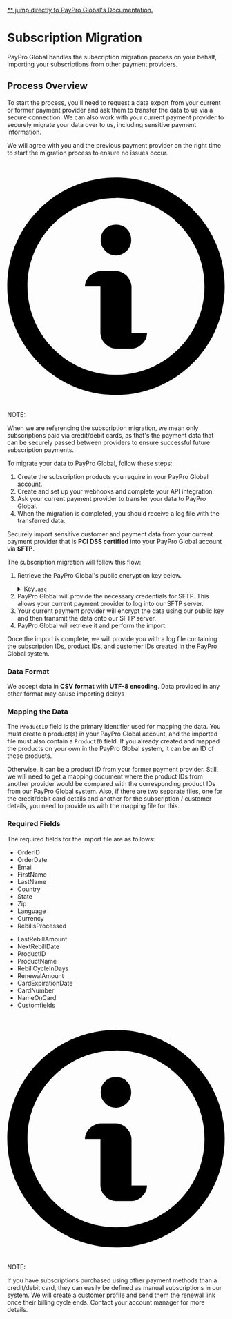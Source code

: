 <div><p><a href="https://developers.payproglobal.com/docs/integrate-with-paypro-global/webhook-ipn/?utm_source=socials&utm_medium=github&utm_campaign=docs" target="_blank">** jump directly to PayPro Global's Documentation.</a></p></div>
<div class="theme-doc-markdown markdown"><h1>Subscription Migration</h1><p>PayPro Global handles the subscription migration process on your behalf, importing your subscriptions from other payment providers.</p><h2 class="anchor anchorWithStickyNavbar_LWe7" id="process-overview">Process Overview<a href="#process-overview" class="hash-link" aria-label="Direct link to Process Overview" title="Direct link to Process Overview">​</a></h2><p>To start the process, you'll need to request a data export from your current or former payment provider and ask them to transfer the data to us via a secure connection. We can also work with your current payment provider to securely migrate your data over to us, including sensitive payment information.</p><p>We will agree with you and the previous payment provider on the right time to start the migration process to ensure no issues occur.</p><div class="theme-admonition theme-admonition-note alert alert--secondary admonition_LlT9"><div class="admonitionHeading_tbUL"><span class="admonitionIcon_kALy"><svg viewBox="0 0 14 16"><path fill-rule="evenodd" d="M6.3 5.69a.942.942 0 0 1-.28-.7c0-.28.09-.52.28-.7.19-.18.42-.28.7-.28.28 0 .52.09.7.28.18.19.28.42.28.7 0 .28-.09.52-.28.7a1 1 0 0 1-.7.3c-.28 0-.52-.11-.7-.3zM8 7.99c-.02-.25-.11-.48-.31-.69-.2-.19-.42-.3-.69-.31H6c-.27.02-.48.13-.69.31-.2.2-.3.44-.31.69h1v3c.02.27.11.5.31.69.2.2.42.31.69.31h1c.27 0 .48-.11.69-.31.2-.19.3-.42.31-.69H8V7.98v.01zM7 2.3c-3.14 0-5.7 2.54-5.7 5.68 0 3.14 2.56 5.7 5.7 5.7s5.7-2.55 5.7-5.7c0-3.15-2.56-5.69-5.7-5.69v.01zM7 .98c3.86 0 7 3.14 7 7s-3.14 7-7 7-7-3.12-7-7 3.14-7 7-7z"></path></svg></span>NOTE:</div><div class="admonitionContent_S0QG"><p>When we are referencing the subscription migration, we mean only subscriptions paid via credit/debit cards, as that's the payment data that can be securely passed between providers to ensure successful future subscription payments.</p></div></div><p>To migrate your data to PayPro Global, follow these steps:</p><ol><li>Create the subscription products you require in your PayPro Global account.</li><li>Create and set up your webhooks and complete your API integration.</li><li>Ask your current payment provider to transfer your data to PayPro Global.</li><li>When the migration is completed, you should receive a log file with the transferred data.</li></ol><p>Securely import sensitive customer and payment data from your current payment provider that is <strong>PCI DSS certified</strong> into your PayPro Global account via <strong>SFTP</strong>.</p><p>The subscription migration will follow this flow:</p><ol><li><p>Retrieve the PayPro Global's public encryption key below.</p><div class="alert-bg-transparent"><details class="details_lb9f isBrowser_bmU9 alert alert--info details_b_Ee" data-collapsed="true"><summary class="flex align-items-center">Key<code class="ml-auto">.asc</code></summary><div style="display: none; overflow: hidden; height: 0px;"><div class="collapsibleContent_i85q"><div class="language-text code-block-custom-color codeBlockContainer_Ckt0 theme-code-block" style="--prism-color: #F8F8F2; --prism-background-color: #282A36;"><div class="codeBlockContent_m3Ux"><pre tabindex="0" class="prism-code language-text codeBlock_qGQc thin-scrollbar"><code class="codeBlockLines_p187"><span class="token-line" style="color: rgb(248, 248, 242);"><span class="token plain">  </span><br></span><span class="token-line" style="color: rgb(248, 248, 242);"><span class="token plain">-----BEGIN PGP PUBLIC KEY BLOCK-----</span><br></span><span class="token-line" style="color: rgb(248, 248, 242);"><span class="token plain" style="display: inline-block;"></span><br></span><span class="token-line" style="color: rgb(248, 248, 242);"><span class="token plain">mQENBF9OVz4BCADWmgf4ASc0NMu0Iu4IXKQAVtz70WB3dmTsYh+vjWGwwMHwFwjA</span><br></span><span class="token-line" style="color: rgb(248, 248, 242);"><span class="token plain">+g4QOTgHNw+O2x1sNKMp+1w+aJUJBtSeKiKS+X4aK0X/NfGm4hZulIzr7Vbt20FI</span><br></span><span class="token-line" style="color: rgb(248, 248, 242);"><span class="token plain">iMKrnF980RjOsZenu36ppqcKAPTHX6RsmFdjxX5tBj41LKahsngvjkJjcFm+QRzo</span><br></span><span class="token-line" style="color: rgb(248, 248, 242);"><span class="token plain">HfuRG8GL+WQW4FJCpof0MCyZVkb1OV0xPg+HBfvlL87LjY+Mtxc1sZSKzxdB6PAi</span><br></span><span class="token-line" style="color: rgb(248, 248, 242);"><span class="token plain">K2uEItR6PYyAZ7R/K3gXe9dmJMPP6eftRubMclfz0KpGSh5rXiJbY3vM0ZBdtmrf</span><br></span><span class="token-line" style="color: rgb(248, 248, 242);"><span class="token plain">gTU0ZxP1MbCagZ0gp1KRJDP//YxLg2NBPEGbABEBAAG0HlBheVBybyA8Y29ycEBw</span><br></span><span class="token-line" style="color: rgb(248, 248, 242);"><span class="token plain">YXlwcm9nbG9iYWwuY29tPokBTgQTAQgAOBYhBI8cJb6pg+FIOhJGfBHmtiMaYcuZ</span><br></span><span class="token-line" style="color: rgb(248, 248, 242);"><span class="token plain">BQJfTlc+AhsDBQsJCAcCBhUKCQgLAgQWAgMBAh4BAheAAAoJEBHmtiMaYcuZjSEI</span><br></span><span class="token-line" style="color: rgb(248, 248, 242);"><span class="token plain">AM9Xb00aAi2mmuArL7Od79dLfGiEaNgB8zR9RcGtdIaUKfVB7+mbX36xzCBkz4q2</span><br></span><span class="token-line" style="color: rgb(248, 248, 242);"><span class="token plain">rtaZ4CGr9J7WpFADgTsZXG0DMzgErOHbPWJjP8xYhsTdsE4mQ/Y85OE0zHP3DDFD</span><br></span><span class="token-line" style="color: rgb(248, 248, 242);"><span class="token plain">HbBCI1eGc/MPoyVC3ujppULJbrqqI6SR4ITbNIf+Jjq9F9hR6vgnBuQU6R24t4eN</span><br></span><span class="token-line" style="color: rgb(248, 248, 242);"><span class="token plain">98adaTLnbKDybtzyFiA61rkUXDG0jcpqDZA+RA7r3DOT2AxDQ85hJN8gn3gsNxrn</span><br></span><span class="token-line" style="color: rgb(248, 248, 242);"><span class="token plain">/MEUNJtXoWhGWY3nE+KSIJkWURQCVqIzTzDZtph9RUFC0x0hpJW2KiHypuIJ8Fq5</span><br></span><span class="token-line" style="color: rgb(248, 248, 242);"><span class="token plain">MwSvklYm+4WPlQ+DFSsJuoK5AQ0EX05XPgEIAN3Wap/EThWbrlx5RKZGhNzhO0lf</span><br></span><span class="token-line" style="color: rgb(248, 248, 242);"><span class="token plain">j8ztF+5g6eUU9DKyrKAOGq6IY7t5VqAG+m5vOuCc2JKiPe8+Sl3/EecVCfPgFMwc</span><br></span><span class="token-line" style="color: rgb(248, 248, 242);"><span class="token plain">DHT28h7dMC2T7DT3bxaUuAJmHz0xVHw/+9WsXeCca+ZLkjAS6Q8+W0vb9R5484RQ</span><br></span><span class="token-line" style="color: rgb(248, 248, 242);"><span class="token plain">V7BA2nN7vy3bkqIplepqkFh8c51835l0Dgk+pdfhyHLkHt2p2AyPG4YD7sGun9ou</span><br></span><span class="token-line" style="color: rgb(248, 248, 242);"><span class="token plain">BxBk0hkMgk5L8Y6ryiZvZwEjxfy5fZyesQfNQ6hsKUNIwtbG6mCAEvi/gGWL3rFd</span><br></span><span class="token-line" style="color: rgb(248, 248, 242);"><span class="token plain">G/hCAYO4oqjtfdFNawJaihv/PXMgzDOkU+Qb+LsTWtDLPiYqRoq53+Jv1HcAEQEA</span><br></span><span class="token-line" style="color: rgb(248, 248, 242);"><span class="token plain">AYkBNgQYAQgAIBYhBI8cJb6pg+FIOhJGfBHmtiMaYcuZBQJfTlc+AhsMAAoJEBHm</span><br></span><span class="token-line" style="color: rgb(248, 248, 242);"><span class="token plain">tiMaYcuZBdUIALg5Ga+L0B7DOFjOx8bcxoXn53dHbkGQkVhIjJqbMkUsXeApavbN</span><br></span><span class="token-line" style="color: rgb(248, 248, 242);"><span class="token plain">aJAjfyYCnz7hZTy4hEL0RiAdHAprwnocKYMSDRzYSJlauxixbVlaymhJe9RTwyYE</span><br></span><span class="token-line" style="color: rgb(248, 248, 242);"><span class="token plain">ykYmbRD8g8gEhchn/7caQ3iCg1Lhq6f3+Gcs5x0kCpAZhrCW3UgaVXTXW5mC3hhT</span><br></span><span class="token-line" style="color: rgb(248, 248, 242);"><span class="token plain">+yCn74OPK0x9O6GhCfUYOHX5b3IymLbR+7G0Y3eb8F2Z5K3qWuxNOS34n0tl2FLa</span><br></span><span class="token-line" style="color: rgb(248, 248, 242);"><span class="token plain">r5SFCdhRMo23PIF2fhnvY7IzfS4KFfT3AH331j96J5NE99JHrBZuTmMYJ4gamsIM</span><br></span><span class="token-line" style="color: rgb(248, 248, 242);"><span class="token plain">10ltPKMVa9lvacALhj+PjteP0UDE/4qs1+s=</span><br></span><span class="token-line" style="color: rgb(248, 248, 242);"><span class="token plain">=uR2c</span><br></span><span class="token-line" style="color: rgb(248, 248, 242);"><span class="token plain" style="display: inline-block;"></span><br></span><span class="token-line" style="color: rgb(248, 248, 242);"><span class="token plain">-----END PGP PUBLIC KEY BLOCK-----</span><br></span></code></pre><div class="buttonGroup_6DOT"><button type="button" aria-label="Copy code to clipboard" title="Copy" class="clean-btn"><span class="copyButtonIcons_FhaS" aria-hidden="true"><img src="/img/icons/copy-dark.svg" alt="Docusaurus themed image" class="themedImage_ToTc themedImage--dark_i4oU copyButtonIcon_phi_"><svg class="copyButtonSuccessIcon_FfTR" viewBox="0 0 24 24"><path d="M21,7L9,19L3.5,13.5L4.91,12.09L9,16.17L19.59,5.59L21,7Z"></path></svg></span></button></div></div></div></div></div></details></div></li><li>PayPro Global will provide the necessary credentials for SFTP. This allows your current payment provider to log into our SFTP server.</li><li>Your current payment provider will encrypt the data using our public key and then transmit the data onto our SFTP server.</li><li>PayPro Global will retrieve it and perform the import.</li></ol><p>Once the import is complete, we will provide you with a log file containing the subscription IDs, product IDs, and customer IDs created in the PayPro Global system.</p><h3 class="anchor anchorWithStickyNavbar_LWe7" id="data-format">Data Format<a href="#data-format" class="hash-link" aria-label="Direct link to Data Format" title="Direct link to Data Format">​</a></h3><p>We accept data in <strong>CSV format</strong> with <strong>UTF-8 encoding</strong>. Data provided in any other format may cause importing delays</p><h3 class="anchor anchorWithStickyNavbar_LWe7" id="mapping-the-data">Mapping the Data<a href="#mapping-the-data" class="hash-link" aria-label="Direct link to Mapping the Data" title="Direct link to Mapping the Data">​</a></h3><p>The <code>ProductID</code> field is the primary identifier used for mapping the data. You must create a product(s) in your PayPro Global account, and the imported file must also contain a <code>ProductID</code> field. If you already created and mapped the products on your own in the PayPro Global system, it can be an ID of these products.</p><p>Otherwise, it can be a product ID from your former payment provider. Still, we will need to get a mapping document where the product IDs from another provider would be compared with the corresponding product IDs from our PayPro Global system. Also, if there are two separate files, one for the credit/debit card details and another for the subscription / customer details, you need to provide us with the mapping file for this.</p><h3 class="anchor anchorWithStickyNavbar_LWe7" id="required-fields">Required Fields<a href="#required-fields" class="hash-link" aria-label="Direct link to Required Fields" title="Direct link to Required Fields">​</a></h3><p>The required fields for the import file are as follows:</p><div class="flex"><ul><li>OrderID</li><li>OrderDate</li><li>Email</li><li>FirstName</li><li>LastName</li><li>Country</li><li>State</li><li>Zip</li><li>Language</li><li>Currency</li><li>RebillsProcessed</li></ul><ul class="ml-30"><li>LastRebillAmount</li><li>NextRebillDate</li><li>ProductID</li><li>ProductName</li><li>RebillCycleInDays</li><li>RenewalAmount</li><li>CardExpirationDate</li><li>CardNumber</li><li>NameOnCard</li><li>Customfields</li></ul></div><div class="theme-admonition theme-admonition-note alert alert--secondary admonition_LlT9"><div class="admonitionHeading_tbUL"><span class="admonitionIcon_kALy"><svg viewBox="0 0 14 16"><path fill-rule="evenodd" d="M6.3 5.69a.942.942 0 0 1-.28-.7c0-.28.09-.52.28-.7.19-.18.42-.28.7-.28.28 0 .52.09.7.28.18.19.28.42.28.7 0 .28-.09.52-.28.7a1 1 0 0 1-.7.3c-.28 0-.52-.11-.7-.3zM8 7.99c-.02-.25-.11-.48-.31-.69-.2-.19-.42-.3-.69-.31H6c-.27.02-.48.13-.69.31-.2.2-.3.44-.31.69h1v3c.02.27.11.5.31.69.2.2.42.31.69.31h1c.27 0 .48-.11.69-.31.2-.19.3-.42.31-.69H8V7.98v.01zM7 2.3c-3.14 0-5.7 2.54-5.7 5.68 0 3.14 2.56 5.7 5.7 5.7s5.7-2.55 5.7-5.7c0-3.15-2.56-5.69-5.7-5.69v.01zM7 .98c3.86 0 7 3.14 7 7s-3.14 7-7 7-7-3.12-7-7 3.14-7 7-7z"></path></svg></span>NOTE:</div><div class="admonitionContent_S0QG"><p>If you have subscriptions purchased using other payment methods than a credit/debit card, they can easily be defined as manual subscriptions in our system. We will create a customer profile and send them the renewal link once their billing cycle ends. Contact your account manager for more details.</p></div></div></div>
